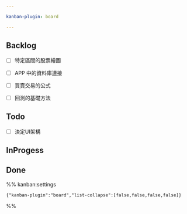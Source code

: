 ```yaml
---

kanban-plugin: board

---
```


## Backlog

- [ ] 特定區間的股票繪圖
- [ ] APP 中的資料庫連接
- [ ] 買賣交易的公式
- [ ] 回測的基礎方法


## Todo

- [ ] 決定UI架構


## InProgess



## Done





%% kanban:settings
```
{"kanban-plugin":"board","list-collapse":[false,false,false,false]}
```
%%